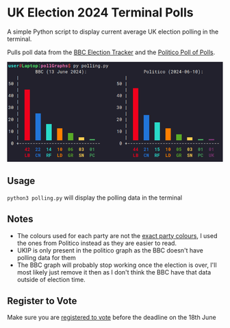 # UK Election 2024 Terminal Polls

A simple Python script to display current average UK election polling in the terminal.

Pulls poll data from the [BBC Election Tracker](https://www.bbc.co.uk/news/uk-politics-68079726) and the [Politico Poll of Polls](https://www.politico.eu/europe-poll-of-polls/united-kingdom/). 

![Screenshot of program in use](terminalPollingScreenshot.png)

## Usage

`python3 polling.py` will display the polling data in the terminal

## Notes

* The colours used for each party are not the [exact party colours](https://en.wikipedia.org/wiki/Wikipedia:Index_of_United_Kingdom_political_parties_meta_attributes), I used the ones from Politico instead as they are easier to read.
* UKIP is only present in the politico graph as the BBC doesn't have polling data for them
* The BBC graph will probably stop working once the election is over, I'll most likely just remove it then as I don't think the BBC have that data outside of election time.

## Register to Vote

Make sure you are [registered to vote](https://www.gov.uk/register-to-vote) before the deadline on the 18th June
